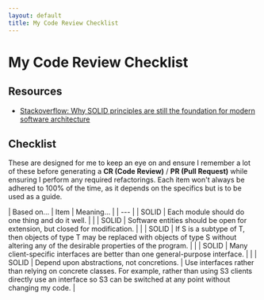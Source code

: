 ```yaml
---
layout: default
title: My Code Review Checklist
---
```


# My Code Review Checklist

## Resources

* [Stackoverflow: Why SOLID principles are still the foundation for modern software architecture](https://stackoverflow.blog/2021/11/01/why-solid-principles-are-still-the-foundation-for-modern-software-architecture/)

## Checklist

These are designed for me to keep an eye on and ensure I remember a lot of these before generating a **CR (Code Review)** / **PR (Pull Request)** while ensuring I perform any required refactorings. Each item won't always be adhered to 100% of the time, as it depends on the specifics but is to be used as a guide.

| Based on... | Item | Meaning... |
| --- |
| SOLID | Each module should do one thing and do it well. | |
| SOLID | Software entities should be open for extension, but closed for modification. | |
| SOLID | If S is a subtype of T, then objects of type T may be replaced with objects of type S without altering any of the desirable properties of the program. | |
| SOLID | Many client-specific interfaces are better than one general-purpose interface. | |
| SOLID | Depend upon abstractions, not concretions. | Use interfaces rather than relying on concrete classes. For example, rather than using S3 clients directly use an interface so S3 can be switched at any point without changing my code. |
